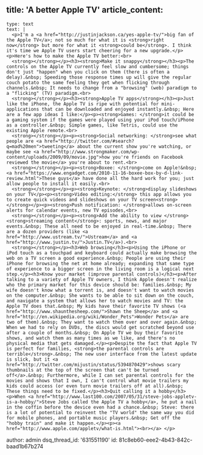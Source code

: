 title: 'A better Apple TV'
article_content:
  -
    type: text
    text: |
      <p>I'm a <a href="http://justinjackson.ca/yes-apple-tv/">big fan of the Apple TV</a>; not so much for what it is <strong>right now</strong> but more for what it <strong>could be</strong>. I think it's time we Apple TV users start cheering for a new upgrade.</p><p>Here's how to make the Apple TV better:<br>
      <strong></strong></p><h3><strong>Make it snappy</strong></h3><p>The controls on the Apple TV currently feel slow and cumbersome; things don't just "happen" when you click on them (there is often a delay).&nbsp; Speeding those response times up will give the regular couch potato the same feeling they get when flicking through channels.&nbsp; It needs to change from a "browsing" (web) paradigm to a "flicking" (TV) paradigm.<br>
      <strong></strong></p><h3><strong>Apple TV apps</strong></h3><p>Just like the iPhone, the Apple TV is ripe with potential for mini-applications that can be downloaded and enjoyed instantly.&nbsp; Here are a few app ideas I like:</p><p><strong>Games: </strong>it could be a gaming system if the games were played using your iPod touch/iPhone as a controller.&nbsp; Simple games, like Tetris, could use the existing Apple remote.<br>
      <strong></strong></p><p><strong>Social networking: </strong>see what people are <a href="http://twitter.com/#search?q=mad%20men">tweeting</a> about the current show you're watching, or maybe see <a href="http://www.strongmaker.com/wp-content/uploads/2009/09/movie.jpg">how you're friends on Facebook reviewed the movie</a> you're about to rent.<br>
      <strong></strong></p><p><strong>Boxee: </strong>come on Apple!&nbsp; <a href="https://www.engadget.com/2010-11-16-boxee-box-by-d-link-review.html">These guys</a> have done all the hard work for you; just allow people to install it easily.<br>
      <strong></strong></p><p><strong>Keynote: </strong>display slideshows on your TV</p><p><strong>Video editing:</strong> this app allows you to create quick videos and slideshows on your TV screen<strong></strong></p><p><strong>Push notification: </strong>allows on-screen alerts for calendar events, new TV episodes,<br>
      <strong></strong></p><p><strong>Add the ability to view </strong><strong>streaming content</strong>: sports, news, and major events.&nbsp; These all need to be enjoyed in real-time.&nbsp; There are a dozen providers (like <a href="http://www.ustream.tv/">Ustream</a> and <a href="http://www.justin.tv/">Justin.TV</a>).<br>
      <strong></strong></p><h3>Web browsing</h3><p>Using the iPhone or iPod touch as a touchpad and keyboard could actually make browsing the web on a TV screen a good experience.&nbsp; People are using their iPhone for browsing the net at home already; expanding that same type of experience to a bigger screen in the living room is a logical next step.</p><h3>Know your market (improve parental controls)</h3><p>After talking to a variety of Apple TV owners, I think Apple doesn't realize who the primary market for this device should be: families.&nbsp; My wife doesn't know what a torrent is, and doesn't want to watch movies on the computer.&nbsp; She wants to be able to sit down on the couch, and navigate a system that allows her to watch movies and TV: the Apple TV does that.&nbsp; My kids have their favorite TV shows (<a href="http://www.shaunthesheep.com/">Shawn the Sheep</a> and <a href="http://en.wikipedia.org/wiki/Wonder_Pets">Wonder Pets</a> are two of them).&nbsp; They want to watch them over and over again.&nbsp; When we had to rely on DVDs, the discs would get scratched beyond use after a couple of months.&nbsp; On Apple TV we buy their favorite shows, and watch them as many times as we like, and there's no physical media that gets damaged.</p><p>Despite the fact that Apple TV is perfect for families, <strong>the parental controls are terrible</strong>.&nbsp; The new user interface from the latest update is slick, but it <a href="http://twitter.com/mijustin/status/5394870429">shows scary thumbnails at the top of the screen that can't be turned off</a>.&nbsp; Furthermore, while I can set parental controls for the movies and shows that I own, I can't control what movie trailers my kids could access (or even turn movie trailers off at all).&nbsp; These things need to be fixed.</p><h3>Quit calling it a hobby</h3><p>When <a href="http://www.last100.com/2007/05/31/steve-jobs-appletv-is-a-hobby/">Steve Jobs called the Apple TV a hobby</a>, he put a nail in the coffin before the device even had a chance.&nbsp; Steve: there is a lot of potential to reinvent the "TV world" the same way you did for mobile phones, and portable music players.&nbsp; Get off the "hobby train" and make it happen.</p><p><a href="http://www.apple.com/appletv/what-is.html"><br></a> </p>
author: admin
dsq_thread_id: '631551190'
id: 81c8eb60-eee2-4b43-842c-baad1b67b274
